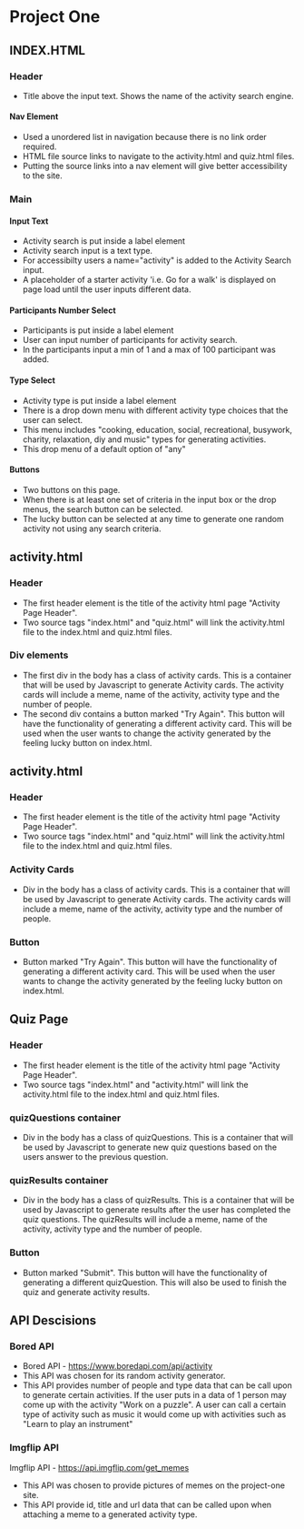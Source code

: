 # Project One
## INDEX.HTML
### Header
- Title above the input text. Shows the name of the activity search engine. 
#### Nav Element
- Used a unordered list in navigation because there is no link order required.
- HTML file source links to navigate to the activity.html and quiz.html files.
- Putting the source links into a nav element will give better accessibility to the site. 
### Main
#### Input Text
- Activity search is put inside a label element
- Activity search input is a text type.
- For accessibilty users a name="activity" is added to the Activity Search input. 
- A placeholder of a starter activity 'i.e. Go for a walk' is displayed on page load until the user inputs different data. 
#### Participants Number Select
- Participants is put inside a label element
- User can input number of participants for activity search.
- In the participants input a min of 1 and a max of 100 participant was added. 

#### Type Select
- Activity type is put inside a label element
- There is a drop down menu with different activity type choices that the user can select. 
- This menu includes "cooking, education, social, recreational, busywork, charity, relaxation, diy and music" types for generating activities. 
- This drop menu of a default option of "any"

#### Buttons
- Two buttons on this page. 
- When there is at least one set of criteria in the input box or the drop menus, the search button can be selected. 
- The lucky button can be selected at any time to generate one random activity not using any search criteria. 

## activity.html
### Header
- The first header element is the title of the activity html page "Activity Page Header". 
- Two source tags "index.html" and "quiz.html" will link the activity.html file to the index.html and quiz.html files. 
### Div elements
- The first div in the body has a class of activity cards. This is a container that will be used by Javascript to generate Activity cards. The activity cards will include a meme, name of the activity, activity type and the number of people. 
- The second div contains a button marked "Try Again". This button will have the functionality of generating a different activity card. This will be used when the user wants to change the activity generated by the feeling lucky button on index.html.

## activity.html
### Header
- The first header element is the title of the activity html page "Activity Page Header". 
- Two source tags "index.html" and "quiz.html" will link the activity.html file to the index.html and quiz.html files. 
### Activity Cards
- Div in the body has a class of activity cards. This is a container that will be used by Javascript to generate Activity cards. The activity cards will include a meme, name of the activity, activity type and the number of people. 
### Button
- Button marked "Try Again". This button will have the functionality of generating a different activity card. This will be used when the user wants to change the activity generated by the feeling lucky button on index.html.

## Quiz Page
### Header
- The first header element is the title of the activity html page "Activity Page Header". 
- Two source tags "index.html" and "activity.html" will link the activity.html file to the index.html and quiz.html files. 
### quizQuestions container
- Div in the body has a class of quizQuestions. This is a container that will be used by Javascript to generate new quiz questions based on the users answer to the previous question.
### quizResults container
- Div in the body has a class of quizResults. This is a container that will be used by Javascript to generate results after the user has completed the quiz questions. The quizResults will include a meme, name of the activity, activity type and the number of people. 
### Button
- Button marked "Submit". This button will have the functionality of generating a different quizQuestion. This will also be used to finish the quiz and generate activity results. 

## API Descisions
### Bored API
- Bored API - https://www.boredapi.com/api/activity
- This API was chosen for its random activity generator. 
- This API provides number of people and type data that can be call upon to generate certain activities. If the user puts in a data of 1 person may come up with the activity "Work on a puzzle". A user can call a certain type of activity such as music it would come up with activities such as "Learn to play an instrument"

### Imgflip API
Imgflip API - https://api.imgflip.com/get_memes
- This API was chosen to provide pictures of memes on the project-one site. 
- This API provide id, title and url data that can be called upon when attaching a meme to a generated activity type. 


